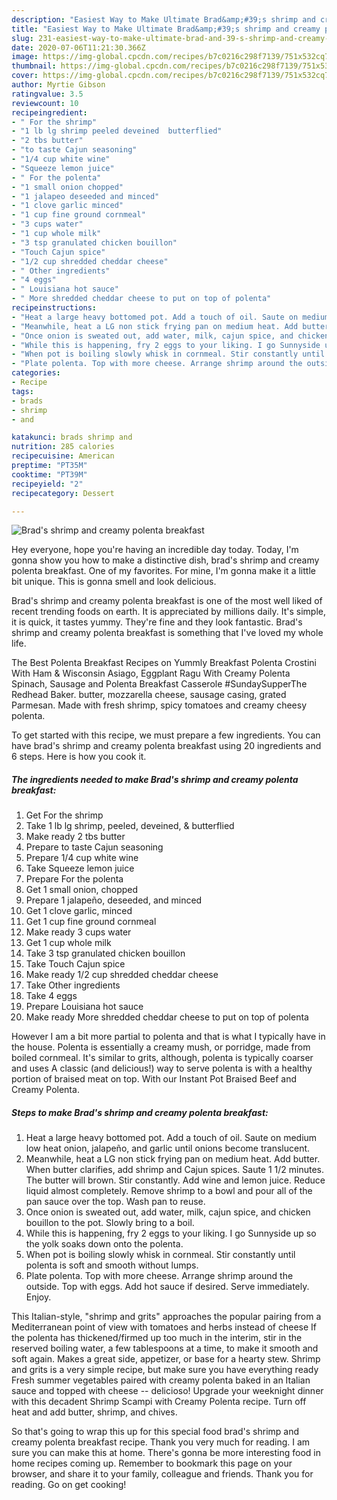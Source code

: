 ```yaml
---
description: "Easiest Way to Make Ultimate Brad&amp;#39;s shrimp and creamy polenta breakfast"
title: "Easiest Way to Make Ultimate Brad&amp;#39;s shrimp and creamy polenta breakfast"
slug: 231-easiest-way-to-make-ultimate-brad-and-39-s-shrimp-and-creamy-polenta-breakfast
date: 2020-07-06T11:21:30.366Z
image: https://img-global.cpcdn.com/recipes/b7c0216c298f7139/751x532cq70/brads-shrimp-and-creamy-polenta-breakfast-recipe-main-photo.jpg
thumbnail: https://img-global.cpcdn.com/recipes/b7c0216c298f7139/751x532cq70/brads-shrimp-and-creamy-polenta-breakfast-recipe-main-photo.jpg
cover: https://img-global.cpcdn.com/recipes/b7c0216c298f7139/751x532cq70/brads-shrimp-and-creamy-polenta-breakfast-recipe-main-photo.jpg
author: Myrtie Gibson
ratingvalue: 3.5
reviewcount: 10
recipeingredient:
- " For the shrimp"
- "1 lb lg shrimp peeled deveined  butterflied"
- "2 tbs butter"
- "to taste Cajun seasoning"
- "1/4 cup white wine"
- "Squeeze lemon juice"
- " For the polenta"
- "1 small onion chopped"
- "1 jalapeo deseeded and minced"
- "1 clove garlic minced"
- "1 cup fine ground cornmeal"
- "3 cups water"
- "1 cup whole milk"
- "3 tsp granulated chicken bouillon"
- "Touch Cajun spice"
- "1/2 cup shredded cheddar cheese"
- " Other ingredients"
- "4 eggs"
- " Louisiana hot sauce"
- " More shredded cheddar cheese to put on top of polenta"
recipeinstructions:
- "Heat a large heavy bottomed pot. Add a touch of oil. Saute on medium low heat onion, jalapeño, and garlic until onions become translucent."
- "Meanwhile, heat a LG non stick frying pan on medium heat. Add butter. When butter clarifies, add shrimp and Cajun spices. Saute 1 1/2 minutes. The butter will brown. Stir constantly. Add wine and lemon juice. Reduce liquid almost completely. Remove shrimp to a bowl and pour all of the pan sauce over the top. Wash pan to reuse."
- "Once onion is sweated out, add water, milk, cajun spice, and chicken bouillon to the pot. Slowly bring to a boil."
- "While this is happening, fry 2 eggs to your liking. I go Sunnyside up so the yolk soaks down onto the polenta."
- "When pot is boiling slowly whisk in cornmeal. Stir constantly until polenta is soft and smooth without lumps."
- "Plate polenta. Top with more cheese. Arrange shrimp around the outside. Top with eggs. Add hot sauce if desired. Serve immediately. Enjoy."
categories:
- Recipe
tags:
- brads
- shrimp
- and

katakunci: brads shrimp and 
nutrition: 285 calories
recipecuisine: American
preptime: "PT35M"
cooktime: "PT39M"
recipeyield: "2"
recipecategory: Dessert

---
```



![Brad&#39;s shrimp and creamy polenta breakfast](https://img-global.cpcdn.com/recipes/b7c0216c298f7139/751x532cq70/brads-shrimp-and-creamy-polenta-breakfast-recipe-main-photo.jpg)

Hey everyone, hope you're having an incredible day today. Today, I'm gonna show you how to make a distinctive dish, brad&#39;s shrimp and creamy polenta breakfast. One of my favorites. For mine, I'm gonna make it a little bit unique. This is gonna smell and look delicious.

Brad&#39;s shrimp and creamy polenta breakfast is one of the most well liked of recent trending foods on earth. It is appreciated by millions daily. It's simple, it is quick, it tastes yummy. They're fine and they look fantastic. Brad&#39;s shrimp and creamy polenta breakfast is something that I've loved my whole life.

The Best Polenta Breakfast Recipes on Yummly Breakfast Polenta Crostini With Ham &amp; Wisconsin Asiago, Eggplant Ragu With Creamy Polenta Spinach, Sausage and Polenta Breakfast Casserole #SundaySupperThe Redhead Baker. butter, mozzarella cheese, sausage casing, grated Parmesan. Made with fresh shrimp, spicy tomatoes and creamy cheesy polenta.


To get started with this recipe, we must prepare a few ingredients. You can have brad&#39;s shrimp and creamy polenta breakfast using 20 ingredients and 6 steps. Here is how you cook it.

<!--inarticleads1-->

##### The ingredients needed to make Brad&#39;s shrimp and creamy polenta breakfast:

1. Get  For the shrimp
1. Take 1 lb lg shrimp, peeled, deveined, &amp; butterflied
1. Make ready 2 tbs butter
1. Prepare to taste Cajun seasoning
1. Prepare 1/4 cup white wine
1. Take Squeeze lemon juice
1. Prepare  For the polenta
1. Get 1 small onion, chopped
1. Prepare 1 jalapeño, deseeded, and minced
1. Get 1 clove garlic, minced
1. Get 1 cup fine ground cornmeal
1. Make ready 3 cups water
1. Get 1 cup whole milk
1. Take 3 tsp granulated chicken bouillon
1. Take Touch Cajun spice
1. Make ready 1/2 cup shredded cheddar cheese
1. Take  Other ingredients
1. Take 4 eggs
1. Prepare  Louisiana hot sauce
1. Make ready  More shredded cheddar cheese to put on top of polenta


However I am a bit more partial to polenta and that is what I typically have in the house. Polenta is essentially a creamy mush, or porridge, made from boiled cornmeal. It&#39;s similar to grits, although, polenta is typically coarser and uses A classic (and delicious!) way to serve polenta is with a healthy portion of braised meat on top. With our Instant Pot Braised Beef and Creamy Polenta. 

<!--inarticleads2-->

##### Steps to make Brad&#39;s shrimp and creamy polenta breakfast:

1. Heat a large heavy bottomed pot. Add a touch of oil. Saute on medium low heat onion, jalapeño, and garlic until onions become translucent.
1. Meanwhile, heat a LG non stick frying pan on medium heat. Add butter. When butter clarifies, add shrimp and Cajun spices. Saute 1 1/2 minutes. The butter will brown. Stir constantly. Add wine and lemon juice. Reduce liquid almost completely. Remove shrimp to a bowl and pour all of the pan sauce over the top. Wash pan to reuse.
1. Once onion is sweated out, add water, milk, cajun spice, and chicken bouillon to the pot. Slowly bring to a boil.
1. While this is happening, fry 2 eggs to your liking. I go Sunnyside up so the yolk soaks down onto the polenta.
1. When pot is boiling slowly whisk in cornmeal. Stir constantly until polenta is soft and smooth without lumps.
1. Plate polenta. Top with more cheese. Arrange shrimp around the outside. Top with eggs. Add hot sauce if desired. Serve immediately. Enjoy.


This Italian-style, &#34;shrimp and grits&#34; approaches the popular pairing from a Mediterranean point of view with tomatoes and herbs instead of cheese If the polenta has thickened/firmed up too much in the interim, stir in the reserved boiling water, a few tablespoons at a time, to make it smooth and soft again. Makes a great side, appetizer, or base for a hearty stew. Shrimp and grits is a very simple recipe, but make sure you have everything ready Fresh summer vegetables paired with creamy polenta baked in an Italian sauce and topped with cheese -- delicioso! Upgrade your weeknight dinner with this decadent Shrimp Scampi with Creamy Polenta recipe. Turn off heat and add butter, shrimp, and chives. 

So that's going to wrap this up for this special food brad&#39;s shrimp and creamy polenta breakfast recipe. Thank you very much for reading. I am sure you can make this at home. There's gonna be more interesting food in home recipes coming up. Remember to bookmark this page on your browser, and share it to your family, colleague and friends. Thank you for reading. Go on get cooking!
